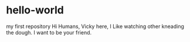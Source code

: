 # hello-world
my first repository
 Hi Humans,
 Vicky here, I Like watching other kneading the dough.
 I want to be your friend.
